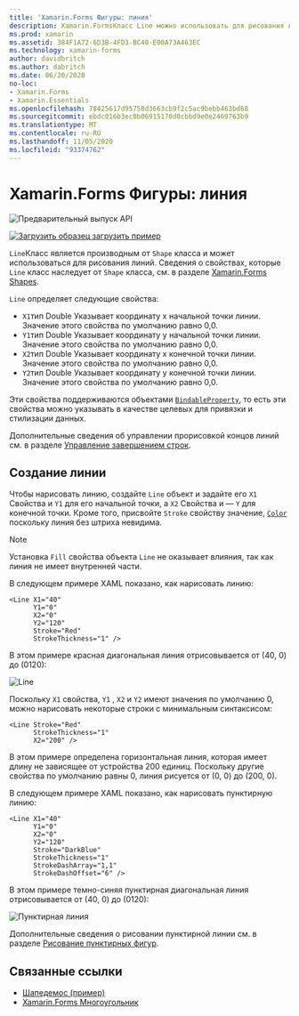 ```yaml
---
title: 'Xamarin.Forms Фигуры: линия'
description: Xamarin.FormsКласс Line можно использовать для рисования линий.
ms.prod: xamarin
ms.assetid: 384F1A72-6D3B-4FD3-BC40-E00A73A463EC
ms.technology: xamarin-forms
author: davidbritch
ms.author: dabritch
ms.date: 06/20/2020
no-loc:
- Xamarin.Forms
- Xamarin.Essentials
ms.openlocfilehash: 78425617d95758d3663cb9f2c5ac9bebb463bd68
ms.sourcegitcommit: ebdc016b3ec0b06915170d0cbbd9e0e2469763b9
ms.translationtype: MT
ms.contentlocale: ru-RU
ms.lasthandoff: 11/05/2020
ms.locfileid: "93374762"
---
```

# <a name="no-locxamarinforms-shapes-line"></a>Xamarin.Forms Фигуры: линия

![Предварительный выпуск API](~/media/shared/preview.png)

[![Загрузить образец](~/media/shared/download.png) загрузить пример](/samples/xamarin/xamarin-forms-samples/userinterface-shapesdemos/)

`Line`Класс является производным от `Shape` класса и может использоваться для рисования линий. Сведения о свойствах, которые `Line` класс наследует от `Shape` класса, см. в разделе [ Xamarin.Forms Shapes](index.md).

`Line` определяет следующие свойства:

- `X1`тип Double Указывает координату x начальной точки линии. Значение этого свойства по умолчанию равно 0,0.
- `Y1`тип Double Указывает координату y начальной точки линии. Значение этого свойства по умолчанию равно 0,0.
- `X2`тип Double Указывает координату x конечной точки линии. Значение этого свойства по умолчанию равно 0,0.
- `Y2`тип Double Указывает координату y конечной точки линии. Значение этого свойства по умолчанию равно 0,0.

Эти свойства поддерживаются объектами [`BindableProperty`](xref:Xamarin.Forms.BindableProperty), то есть эти свойства можно указывать в качестве целевых для привязки и стилизации данных.

Дополнительные сведения об управлении прорисовкой концов линий см. в разделе [Управление завершением строк](index.md#control-line-ends).

## <a name="create-a-line"></a>Создание линии

Чтобы нарисовать линию, создайте `Line` объект и задайте его `X1` Свойства и `Y1` для его начальной точки, а `X2` Свойства и — `Y` для конечной точки. Кроме того, присвойте `Stroke` свойству значение, [`Color`](xref:Xamarin.Forms.Color) поскольку линия без штриха невидима.

> [!NOTE]
> Установка `Fill` свойства объекта `Line` не оказывает влияния, так как линия не имеет внутренней части.

В следующем примере XAML показано, как нарисовать линию:

```xaml
<Line X1="40"
      Y1="0"
      X2="0"
      Y2="120"
      Stroke="Red"
      StrokeThickness="1" />
```

В этом примере красная диагональная линия отрисовывается от (40, 0) до (0120):

![Line](line-images/line.png "Линия")

Поскольку `X1` свойства, `Y1` , `X2` и `Y2` имеют значения по умолчанию 0, можно нарисовать некоторые строки с минимальным синтаксисом:

```xaml
<Line Stroke="Red"
      StrokeThickness="1"
      X2="200" />
```

В этом примере определена горизонтальная линия, которая имеет длину не зависящее от устройства 200 единиц. Поскольку другие свойства по умолчанию равны 0, линия рисуется от (0, 0) до (200, 0).

В следующем примере XAML показано, как нарисовать пунктирную линию:

```xaml
<Line X1="40"
      Y1="0"
      X2="0"
      Y2="120"
      Stroke="DarkBlue"
      StrokeThickness="1"
      StrokeDashArray="1,1"
      StrokeDashOffset="6" />
```

В этом примере темно-синяя пунктирная диагональная линия отрисовывается от (40, 0) до (0120):

![Пунктирная линия](line-images/dashed-line.png "Пунктирная линия")

Дополнительные сведения о рисовании пунктирной линии см. в разделе [Рисование пунктирных фигур](index.md#draw-dashed-shapes).

## <a name="related-links"></a>Связанные ссылки

- [Шапедемос (пример)](/samples/xamarin/xamarin-forms-samples/userinterface-shapesdemos/)
- [Xamarin.Forms Многоугольник](index.md)